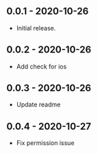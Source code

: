 ## 0.0.1 - 2020-10-26

* Initial release.

## 0.0.2 - 2020-10-26

* Add check for ios

## 0.0.3 - 2020-10-26

* Update readme

## 0.0.4 - 2020-10-27

* Fix permission issue